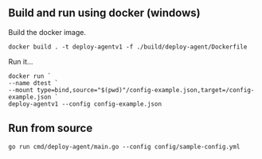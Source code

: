 ## Build and run using docker (windows)

Build the docker image.
```
docker build . -t deploy-agentv1 -f ./build/deploy-agent/Dockerfile
```
Run it...
```
docker run `
--name dtest `
--mount type=bind,source="$(pwd)"/config-example.json,target=/config-example.json `
deploy-agentv1 --config config-example.json
```

## Run from source
```
go run cmd/deploy-agent/main.go --config config/sample-config.yml
```